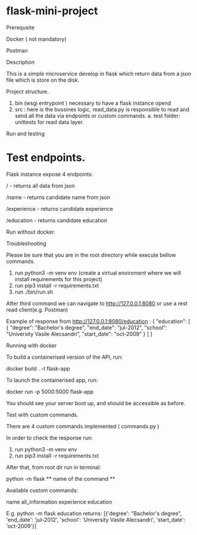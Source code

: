 # flask-mini-project

Prerequsite 

 Docker ( not mandatory)
 
 Postman
 
 Description
 
 This is a simple microservice develop in flask which return data  from a json file which is store on the disk.
 
 Project structure. 
 
 1. bin (wsgi entrypoint ) necessary to have a flask instance opend
 2. src : here is the bussines logic, read_data.py is responsible to read and send all the data via endpoints or custom commands. 
  a. test folder: unittests for read data layer.
  

Run and testing

# Test endpoints. 

Flask instance expose 4 endpoints:

/ - returns all data from json

/name - returns candidate name from json

/experience - returns candidate experience

/education - returns candidate education 

Run without docker. 

Troubleshooting

 Please be sure that you are in the root directory while execute bellow commands. 

1. run python3 -m venv env (create a virtual enviroment where we will install requirements for this project)
2. run pip3 install -r requirements.txt
3. run ./bin/run.sh

After third command we can navigate to http://127.0.0.1:8080 or use a rest read client(e.g. Postman)

Example of response from http://127.0.0.1:8080/education :
  {
      "education": [
          {
              "degree": "Bachelor's degree",
              "end_date": "jul-2012",
              "school": "University Vasile Alecsandri",
              "start_date": "oct-2009"
          }
      ]
  }
  
Running with docker

To build a containerised version of the API, run:

docker build . -t flask-app

To launch the containerised app, run:

docker run -p 5000:5000 flask-app

You should see your server boot up, and should be accessible as before.

Test with custom commands. 

There are 4 custom commands implemented ( commands.py )

In order to check the response run:
1. run python3 -m venv env
2. run pip3 install -r requirements.txt

After that, from root dir run in terminal:

python -m flask ** name of the command **

Available custom commands:

name
all_information
experience
education

E.g. 
python -m flask education returns: 
    [{'degree': "Bachelor's degree",
      'end_date': 'jul-2012',
      'school': 'University Vasile Alecsandri',
      'start_date': 'oct-2009'}]


 
